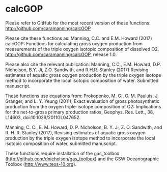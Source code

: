 # calcGOP

Please refer to GitHub for the most recent version of these functions: http://github.com/caramanning/calcGOP

Please cite these functions as:
Manning, C.C. and E.M. Howard (2017) calcGOP: Functions for calculating gross oxygen production from measurements of the triple oxygen isotopic composition of dissolved O2. http://github.com/caramanning/calcGOP, release 1.0.

Please also cite the relevant publication:
Manning, C.C., E.M. Howard, D.P. Nicholson, B.Y. Ji, Z.O. Sandwith, and R.H.R. Stanley (2017) Revising estimates of aquatic gross oxygen production by the triple oxygen isotope method to incorporate the local isotopic composition of water. Submitted manuscript.

These functions use equations from:
Prokopenko, M. G., O. M. Pauluis, J. Granger, and L. Y. Yeung (2011), Exact evaluation of gross photosynthetic production from the oxygen triple-isotope composition of O2: Implications for the net-to-gross primary production ratios, Geophys. Res. Lett., 38, L14603, doi:10.1029/2011GL047652.

Manning, C. C., E. M. Howard, D. P. Nicholson, B. Y. Ji, Z. O. Sandwith, and R. H. R. Stanley (2017), Revising estimates of aquatic gross oxygen production by the triple oxygen isotope method to incorporate the local isotopic composition of water, submitted manuscript.

These functions require installation of the gas_toolbox (http://github.com/dnicholson/gas_toolbox) and the GSW Oceanographic Toolbox (http://www.teos-10.org).


